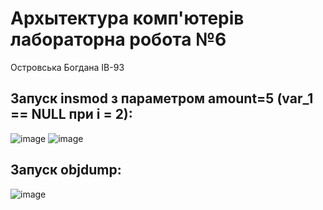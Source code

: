 # Архытектура комп'ютерів лабораторна робота №6
Островська Богдана ІВ-93
## Запуск insmod з параметром amount=5 (var_1 == NULL при i = 2):
![image](https://user-images.githubusercontent.com/61202837/146923318-57dc7ae2-9d06-4735-854f-d00ce3b77dec.png)
![image](https://user-images.githubusercontent.com/61202837/146923383-61349f79-424c-4a0a-a53a-994ce4c20a30.png)
## Запуск objdump:
![image](https://user-images.githubusercontent.com/61202837/146923475-c667e861-3b10-4646-96b9-32b0c657e8ff.png)
